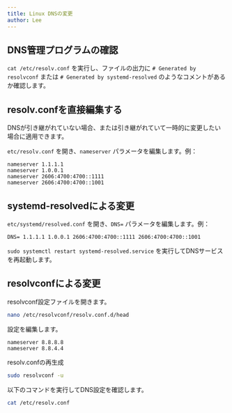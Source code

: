 ```yaml
---
title: Linux DNSの変更
author: Lee
---
```


## DNS管理プログラムの確認

`cat /etc/resolv.conf` を実行し、ファイルの出力に `# Generated by resolvconf` または `# Generated by systemd-resolved` のようなコメントがあるか確認します。

## resolv.confを直接編集する

DNSが引き継がれていない場合、または引き継がれていて一時的に変更したい場合に適用できます。

`etc/resolv.conf` を開き、`nameserver` パラメータを編集します。例：

```text
nameserver 1.1.1.1
nameserver 1.0.0.1
nameserver 2606:4700:4700::1111
nameserver 2606:4700:4700::1001
```

## systemd-resolvedによる変更

`etc/systemd/resolved.conf` を開き、`DNS=` パラメータを編集します。例：

```text
DNS= 1.1.1.1 1.0.0.1 2606:4700:4700::1111 2606:4700:4700::1001
```

`sudo systemctl restart systemd-resolved.service` を実行してDNSサービスを再起動します。

## resolvconfによる変更

resolvconf設定ファイルを開きます。

```bash
nano /etc/resolvconf/resolv.conf.d/head
```

設定を編集します。

```text
nameserver 8.8.8.8
nameserver 8.8.4.4
```

resolv.confの再生成

```bash
sudo resolvconf -u
```

以下のコマンドを実行してDNS設定を確認します。

```bash
cat /etc/resolv.conf
```
